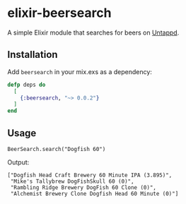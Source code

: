 # elixir-beersearch

A simple Elixir module that searches for beers on [Untappd](https://untappd.com/).

## Installation

Add `beersearch` in your mix.exs as a dependency:

```elixir
defp deps do
  [
    {:beersearch, "~> 0.0.2"}
  ]
end
```

## Usage

`BeerSearch.search("Dogfish 60")`

Output:

```
["Dogfish Head Craft Brewery 60 Minute IPA (3.895)",
 "Mike's Tallybrew DogFishSkull 60 (0)",
 "Rambling Ridge Brewery DogFish 60 Clone (0)",
 "Alchemist Brewery Clone Dogfish Head 60 Minute (0)"]
```
